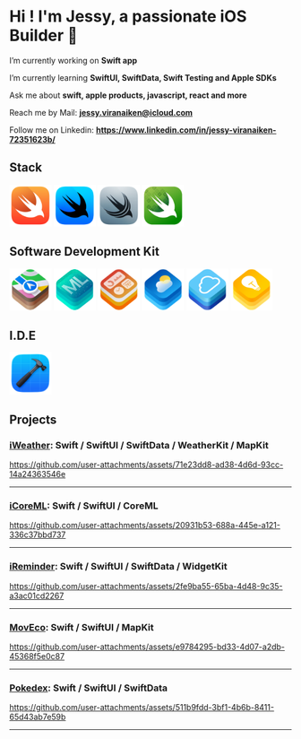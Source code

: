 # Hi ! I'm Jessy, a passionate iOS Builder 

I’m currently working on **Swift app**

I’m currently learning **SwiftUI, SwiftData, Swift Testing and Apple SDKs**

Ask me about **swift, apple products, javascript, react and more**

Reach me by Mail: **jessy.viranaiken@icloud.com**
  
Follow me on Linkedin: **https://www.linkedin.com/in/jessy-viranaiken-72351623b/**

## Stack

<a href="https://developer.apple.com/swift/"> 
  <img src="https://raw.githubusercontent.com/CardinalJV/CardinalJV/main/assets/logo-swift/swift-96x96_2x.png" alt="Logo Swift" title="Swift" width="75" height="75"/></a>
<a href="https://developer.apple.com/xcode/swiftui/"> 
  <img src="https://raw.githubusercontent.com/CardinalJV/CardinalJV/main/assets/logo-swift/swiftui-96x96_2x.png" alt="Logo SwiftUI" title="SwiftUI" width="75" height="75"/></a>
<a href="https://developer.apple.com/xcode/swiftdata/">
  <img src="https://raw.githubusercontent.com/CardinalJV/CardinalJV/main/assets/logo-swift/swiftdata-96x96_2x.png" alt="Logo SwiftData" title="SwiftData" width="75" height="75"/></a>
<a href="https://developer.apple.com/xcode/swift-testing/">
  <img src="https://raw.githubusercontent.com/CardinalJV/CardinalJV/main/assets/logo-swift/swift-testing-96x96_2x.png" alt="Logo Swift Testing" title="Swift Testing" width="75" height="75"/></a>

## Software Development Kit

<a href="https://developer.apple.com/documentation/mapkit/">
  <img src="https://raw.githubusercontent.com/CardinalJV/CardinalJV/main/assets/logo-swift/mapkit-96x96_2x.png" alt="Logo MapKit" title="MapKit" width="75" height="75"/></a>
<a href="https://developer.apple.com/machine-learning/core-ml/">
  <img src="https://raw.githubusercontent.com/CardinalJV/CardinalJV/main/assets/logo-swift/core-ml-128x128_2x.png" alt="Logo CoreML" title="CoreML" width="75" height="75"/></a>
<a href="https://developer.apple.com/widgets/">
  <img src="https://raw.githubusercontent.com/CardinalJV/CardinalJV/main/assets/logo-swift/widgetkit-96x96_2x.png" alt="Logo WidgetKit" title="WidgetKit" width="75" height="75"/></a>
<a href="https://developer.apple.com/weatherkit/">
  <img src="https://raw.githubusercontent.com/CardinalJV/CardinalJV/main/assets/logo-swift/weatherkit-96x96_2x.png" alt="Logo WeatherKit" title="WeatherKit" width="75" height="75"/></a>
<a href="https://developer.apple.com/icloud/">
  <img src="https://raw.githubusercontent.com/CardinalJV/CardinalJV/main/assets/logo-swift/cloudkit-96x96_2x.png" alt="Logo CloudKit" title="CloudKit" width="75" height="75"/></a>
<a href="https://developer.apple.com/tipkit/">
  <img src="https://raw.githubusercontent.com/CardinalJV/CardinalJV/main/assets/logo-swift/tipkit-96x96_2x.png" alt="Logo TipKit" title="TipKit" width="75" height="75"/></a>

## I.D.E

<a href="https://developer.apple.com/xcode/"> 
  <img src="https://raw.githubusercontent.com/CardinalJV/CardinalJV/main/assets/logo-swift/xcode-s-96x96_2x.png" alt="Logo Xcode" title="Xcode" width="75" height="75"/>
</a>

## Projects

<h3><a href="https://github.com/CardinalJV/iWeather">iWeather</a>: Swift / SwiftUI / SwiftData / WeatherKit / MapKit</h3>

https://github.com/user-attachments/assets/71e23dd8-ad38-4d6d-93cc-14a24363546e

---

<h3><a href="https://github.com/CardinalJV/iCoreML">iCoreML</a>: Swift / SwiftUI / CoreML</h3>

https://github.com/user-attachments/assets/20931b53-688a-445e-a121-336c37bbd737

---

<h3><a href="https://github.com/CardinalJV/iReminder">iReminder</a>: Swift / SwiftUI / SwiftData / WidgetKit</h3>

https://github.com/user-attachments/assets/2fe9ba55-65ba-4d48-9c35-a3ac01cd2267

---

<h3><a href="https://github.com/CardinalJV/MovEco">MovEco</a>: Swift / SwiftUI / MapKit</h3>

https://github.com/user-attachments/assets/e9784295-bd33-4d07-a2db-45368f5e0c87

---

<h3><a href="https://github.com/CardinalJV/iPokedex">Pokedex</a>: Swift / SwiftUI / SwiftData</h3>

https://github.com/user-attachments/assets/511b9fdd-3bf1-4b6b-8411-65d43ab7e59b

---
